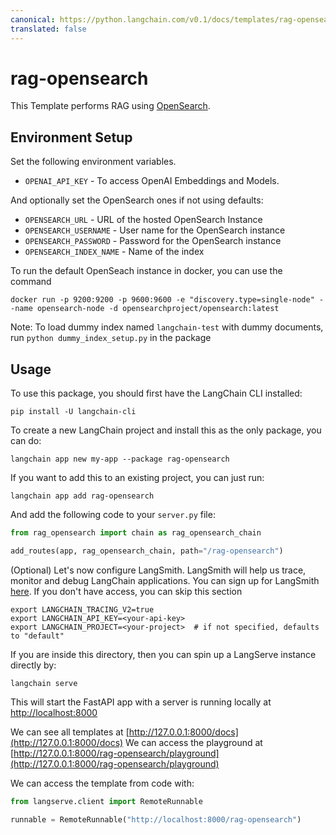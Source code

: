 ```yaml
---
canonical: https://python.langchain.com/v0.1/docs/templates/rag-opensearch
translated: false
---
```


# rag-opensearch

This Template performs RAG using [OpenSearch](https://python.langchain.com/docs/integrations/vectorstores/opensearch).

## Environment Setup

Set the following environment variables.

- `OPENAI_API_KEY` -  To access OpenAI Embeddings and Models.

And optionally set the OpenSearch ones if not using defaults:

- `OPENSEARCH_URL` - URL of the hosted OpenSearch Instance
- `OPENSEARCH_USERNAME` - User name for the OpenSearch instance
- `OPENSEARCH_PASSWORD` - Password for the OpenSearch instance
- `OPENSEARCH_INDEX_NAME` - Name of the index

To run the default OpenSeach instance in docker, you can use the command

```shell
docker run -p 9200:9200 -p 9600:9600 -e "discovery.type=single-node" --name opensearch-node -d opensearchproject/opensearch:latest
```

Note: To load dummy index named `langchain-test` with dummy documents, run `python dummy_index_setup.py` in the package

## Usage

To use this package, you should first have the LangChain CLI installed:

```shell
pip install -U langchain-cli
```

To create a new LangChain project and install this as the only package, you can do:

```shell
langchain app new my-app --package rag-opensearch
```

If you want to add this to an existing project, you can just run:

```shell
langchain app add rag-opensearch
```

And add the following code to your `server.py` file:

```python
from rag_opensearch import chain as rag_opensearch_chain

add_routes(app, rag_opensearch_chain, path="/rag-opensearch")
```

(Optional) Let's now configure LangSmith.
LangSmith will help us trace, monitor and debug LangChain applications.
You can sign up for LangSmith [here](https://smith.langchain.com/).
If you don't have access, you can skip this section

```shell
export LANGCHAIN_TRACING_V2=true
export LANGCHAIN_API_KEY=<your-api-key>
export LANGCHAIN_PROJECT=<your-project>  # if not specified, defaults to "default"
```

If you are inside this directory, then you can spin up a LangServe instance directly by:

```shell
langchain serve
```

This will start the FastAPI app with a server is running locally at
[http://localhost:8000](http://localhost:8000)

We can see all templates at [http://127.0.0.1:8000/docs](http://127.0.0.1:8000/docs)
We can access the playground at [http://127.0.0.1:8000/rag-opensearch/playground](http://127.0.0.1:8000/rag-opensearch/playground)

We can access the template from code with:

```python
from langserve.client import RemoteRunnable

runnable = RemoteRunnable("http://localhost:8000/rag-opensearch")
```